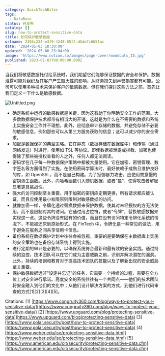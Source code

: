 ```yaml
---
category: QuickTechBites
tags:
  - DataBase
status: 已发布
catalog: []
slug: how-to-protect-sensitive-data
title: 如何保护敏感数据
urlname: 2396c234-e3f9-4248-85f4-d5de7c665fac
date: '2024-01-03 18:30:00'
updated: '2024-05-08 23:04:00'
image: 'https://www.notion.so/images/page-cover/woodcuts_15.jpg'
published: 2023-01-03T08:00:00.000Z
---
```


当我们将敏感数据托付给系统时，我们期望它们能够保证数据的安全和保护。数据泄露可能对组织及其客户产生毁灭性的影响，从财务损失到声誉损害都有可能。公司可以使用多种技术来保护客户的敏感数据，但在我们探讨这些方法之前，首先让我们定义一下什么是敏感数据。


![Untitled.png](https://prod-files-secure.s3.us-west-2.amazonaws.com/5d24fe63-e567-4804-86f9-9fdc62e13082/aa7e6578-50d6-4f37-a4e4-28071bd0fba3/Untitled.png?X-Amz-Algorithm=AWS4-HMAC-SHA256&X-Amz-Content-Sha256=UNSIGNED-PAYLOAD&X-Amz-Credential=ASIAZI2LB466UQHS2RQA%2F20250331%2Fus-west-2%2Fs3%2Faws4_request&X-Amz-Date=20250331T213428Z&X-Amz-Expires=3600&X-Amz-Security-Token=IQoJb3JpZ2luX2VjEEMaCXVzLXdlc3QtMiJHMEUCIHG0%2By1yppwFNM8mfj%2BEymOxq7BmUSqg0Dn2%2F6i12q2eAiEApVecM1WTB%2FRia%2BddwFcUOj3F1MKLNKNvmpG21EZVFd0qiAQIrP%2F%2F%2F%2F%2F%2F%2F%2F%2F%2FARAAGgw2Mzc0MjMxODM4MDUiDDWAgojAZHtehxSMuyrcA5CoGn9CQWKMURiwQi9b8V1cG7qsZsuoz9dGgdNfWoA5JOGtZbuUJNMeW9JI4daUeel5unaMUwk%2FJYcmBpNn2gaHeH0mbStHTnxfn07fEAO9vsOJiGzrdy2YDnTBHssOmnG9aUnLFmDJ8lmBfBFgST1uc0PAMxPCLDI1hHZL9ye3zcG2IGldVvkcpQs%2FGjVAYgA9NnSd8V6QF6v5nrHpnmnlJGX03hujPoihYtIWemUYiLY%2Fd%2Fxn3vaR0XHY5%2Fz0gHHUGBuM2fJ9qGFwYqD7ibXw3j0oGZFNLEHfqJxIaxOb%2BwCA6zb%2FbXaYutDpntPfSfUhMwtGrwh7rT2GVogavB34mreBn6CMXm4YtUU9z5bE4R8pr1wcljGFwVNOUFd7GesvBDBGUi%2FKiVqDy0%2FyR6jw49tW8UWhkVQOX6AlORfKAI7fUQlsIavJ%2Fxi3k%2FVIt5VPlmt1jyjpBI6UlNXDlu18srSX6O0Jo26mIR2TzZHAXx%2Fv3B175pqojVHzOKphBT7XlVrHeGcvaKQJqsD7N4rjmXJ131RYqGS0a3WDPne%2FQUa%2FIj9%2FynF3fcHcWEonDBAnIlX3xLQlkanpgQt3kGZf6ekk4KcXY4plv1ZO5mOi4gw1webYtCcz3xw9MPXTq78GOqUB4IckAFUZeQOmtFbWA1C3AmX2bU8KyC4Zm1wdfTJPv1yWBPAB0JRkVpX8bz%2BeXjtNnYJjX1B1bb0NEoVJjkds9ufzUQ8kHT%2Fe07VBYyqmqMSUw7qf1HIPCjwcMlocfRq93ai4cGvjnVHuiTguXv8qeLZQOpF7V9NCNuR4zvjNp5ObcsHCQDcfKLu5xKnv3vGBZwE3lyLWl9oxxhSOus4biwR7%2FbdL&X-Amz-Signature=5b3bf709db8d518b549309352572b63082585d759cd6b9fb2e14557f1cea66ae&X-Amz-SignedHeaders=host&x-id=GetObject)

- 确定系统中运行的敏感数据是关键，因为这有助于你明确安全工作的范围。大多数数据保护技术都带有相当大的开销，这就是为什么在不需要的数据和系统上实施安全工作并不理想。此外，应彻底审计存储的数据，并避免存储不必要的敏感信息，例如那些可以从第三方服务获取的信息；这可以减少你的安全需求。
- 加密是数据保护的典型策略。它在静态（数据存储在数据库中）和传输（通过网络发送）时进行，使用如 TSL 等协议。即使数据被泄露或拦截，加密也使得除了那些被授权查看的人之外，任何人都无法阅读。
- 密码学在几乎每一种数据保护策略中都被大量使用。它在加密、密钥管理、数字签名等方面得到了实施。在使用密码学算法时，最好依赖于成熟且维护良好的库，如 OpenSSL，而不是自己构建。为了抵御暴力攻击，应使用故意慢的密钥派生函数。此外，向哈希函数引入随机数据，或者"盐"，使得攻击者解密显著更具挑战性。
- 强大的访问控制至关重要。用于加密的密钥应定期更换，所有请求都应被认证，而且应使用最小权限原则限制对敏感数据的访问。
- 就像加密一样，令牌化通过替换数据来保护数据，使其对未经授权的方无法使用，而不是限制对其的访问。它通过用占位符，或者"令牌"，替换敏感数据来实现这一点。这些令牌没有固有的价值，而且在没有访问特定令牌化系统的情况下，不能被还原到原始形式。在 FinTech 中，令牌化是一种常见的做法，用于避免在服务之间共享信用卡信息。
- 备份系统在数据保护计划中往往会被忽视。重要的是要确保在主数据库上实施的安全策略也在备份存储系统上得到实施。
- 进行定期的审计是必要的，以确保系统符合最新和最有效的安全实践。通过持续的监控，技术团队可以在它们成为主要威胁之前，识别并解决潜在的漏洞。此外，持续的培训和教育对于提高技术团队的技能以及了解新出现的安全威胁至关重要。
- 保护敏感数据远非"设定并忘记"的任务，它需要一个持续的过程，需要在全方位上对安全进行承诺。高度安全的系统往往有一个共同点——他们的技术团队将安全融入到他们的文化中；从他们设计解决方案的方式，到他们进行代码审查的方式[1][2][3][4][5]。

Citations:
[1] [https://www.congruity360.com/blog/ways-to-protect-your-sensitive-data/](https://www.congruity360.com/blog/ways-to-protect-your-sensitive-data/)
[2] [https://www.upguard.com/blog/protecting-sensitive-data](https://www.upguard.com/blog/protecting-sensitive-data)
[3] [https://www.polar.security/post/how-to-protect-sensitive-data](https://www.polar.security/post/how-to-protect-sensitive-data)
[4] [https://www.weber.edu/iso/protecting-sensitive-data.html](https://www.weber.edu/iso/protecting-sensitive-data.html)
[5] [https://www.american.edu/oit/security/protecting-sensitive-data.cfm](https://www.american.edu/oit/security/protecting-sensitive-data.cfm)

